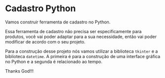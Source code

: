 # Cadastro Python

Vamos construir ferramenta de cadastro no Python.

Essa ferramenta de cadastro não precisa ser especificamente
para produtos, você vai poder adaptar para a sua necessidade,
então vai poder modificar de acordo com o seu projeto.

Para a construção desse projeto nós vamos utilizar a 
biblioteca ``tkinter`` e a biblioteca ``datetime``. 
A primeira é para a construção de uma interface gráfica
no Python e a segunda é relacionado ao tempo.

Thanks God!!!